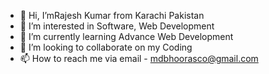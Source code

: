 - 👋 Hi, I’mRajesh Kumar from Karachi Pakistan
- 👀 I’m interested in Software, Web Development 
- 🌱 I’m currently learning Advance Web Development 
- 💞️ I’m looking to collaborate on my Coding 
- 📫 How to reach me via email - mdbhoorasco@gmail.com

<!---
MdBhoorasCo/MdBhoorasCo is a ✨ special ✨ repository because its `README.md` (this file) appears on your GitHub profile.
You can click the Preview link to take a look at your changes.
--->
